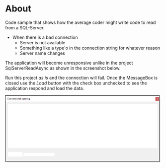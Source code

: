 ﻿# About

Code sample that shows how the average coder might write code to read from a SQL-Server.

- When there is a bad connection
  - Server is not available
  - Something like a type'o in the connection string for whatever reason
  - Server name changes

The application will become unresponsive unlike in the project SqlServerReadAsync as shown in the screenshot below.

Run this project *as is* and the connection will fail. Once the MessageBox is closed use the *Load* button with the check box unchecked to see the application respond and load the data.

![screen](assets/BadConnection.png)